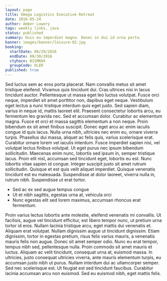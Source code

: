 ```yaml
---
layout: page
title: Omega Logistics Executive Retreat
date: 2016-05-24
author: Amber Lowery
tags: weekly links, java
status: published
summary: Duis eu imperdiet magna. Donec in dui id urna porta.
banner: images/banner/leisure-02.jpg
booking:
  startDate: 08/29/2016
  endDate: 08/30/2016
  ctyhocn: BISMKHX
  groupCode: OLER
published: true
---
```

Sed luctus sem ac eros porta placerat. Nam convallis metus sit amet tristique eleifend. Vivamus quis tincidunt dui. Cras ultrices nisi in lacus tincidunt auctor. Pellentesque ut massa eget leo luctus volutpat. Fusce orci neque, imperdiet sit amet porttitor non, dapibus eget neque. Vestibulum eget lectus a nunc tristique interdum quis eget justo. Sed sapien diam, varius in neque id, mattis laoreet elit. Praesent consectetur lobortis arcu, eu fermentum leo gravida nec. Sed et accumsan dolor. Curabitur ac elementum magna. Fusce et orci et massa sagittis elementum a non neque.
Proin bibendum ex sit amet finibus suscipit. Donec eget arcu ac enim iaculis congue id quis lacus. Nulla urna nibh, ultricies nec enim eu, ornare viverra turpis. Phasellus dui massa, aliquet ac felis quis, varius scelerisque erat. Curabitur ornare lorem vel iaculis interdum. Fusce imperdiet sapien nisi, vel volutpat lectus finibus volutpat. Ut eget purus nec ipsum bibendum sollicitudin. Maecenas enim nunc, lobortis sed ipsum in, semper tristique lacus. Proin elit nisl, accumsan sed tincidunt eget, lobortis eu est. Nunc lobortis vitae sapien id congue. Integer suscipit justo sit amet rutrum sollicitudin. Quisque et est quis velit aliquet imperdiet. Quisque venenatis tincidunt est eu malesuada. Suspendisse at dolor laoreet, viverra nulla in, rutrum nibh. Suspendisse ut erat tortor.

* Sed ac ex sed augue tempus congue
* Ut et nibh sagittis, egestas urna at, vehicula orci
* Nunc egestas elit sed lorem maximus, accumsan rhoncus erat fermentum.

Proin varius lectus lobortis ante molestie, eleifend venenatis mi convallis. Ut facilisis, augue vel tincidunt efficitur, est libero tempor nunc, ut pretium urna tortor id eros. Nullam lacinia tristique arcu, eget mattis dui venenatis et. Aliquam erat volutpat. Nullam dignissim augue ut tincidunt dignissim. Etiam dignissim, tortor in egestas pretium, risus felis varius mauris, a venenatis mauris felis non augue. Donec sit amet semper odio.
Nunc eu erat tempor, tempus nibh sed, pellentesque nulla. Proin commodo sit amet mauris et luctus. Aliquam ac velit tincidunt, consequat urna at, euismod massa. In ultricies, justo consequat ultricies viverra, ante mauris elementum turpis, eu accumsan justo nibh ut purus. Nullam interdum dui ac ullamcorper semper. Sed nec scelerisque est. Ut feugiat est sed tincidunt faucibus. Curabitur lacinia accumsan arcu non euismod. Sed eu euismod nibh, eget mattis felis.
